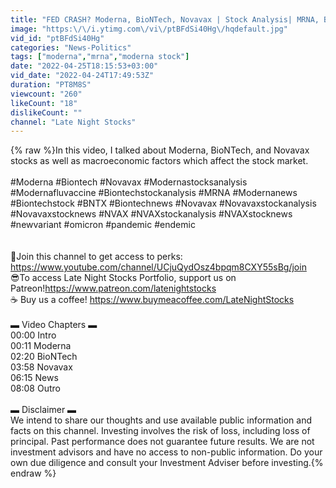 ```yaml
---
title: "FED CRASH? Moderna, BioNTech, Novavax | Stock Analysis| MRNA, BNTX, NVAX"
image: "https:\/\/i.ytimg.com\/vi\/ptBFdSi40Hg\/hqdefault.jpg"
vid_id: "ptBFdSi40Hg"
categories: "News-Politics"
tags: ["moderna","mrna","moderna stock"]
date: "2022-04-25T18:15:53+03:00"
vid_date: "2022-04-24T17:49:53Z"
duration: "PT8M8S"
viewcount: "260"
likeCount: "18"
dislikeCount: ""
channel: "Late Night Stocks"
---
```

{% raw %}In this video, I talked about Moderna, BioNTech, and Novavax stocks as well as macroeconomic factors which affect the stock market.<br /><br />#Moderna #Biontech #Novavax #Modernastocksanalysis #Modernafluvaccine #Biontechstockanalysis #MRNA #Modernanews #Biontechstock #BNTX #Biontechnews  #Novavax #Novavaxstockanalysis #Novavaxstocknews #NVAX #NVAXstockanalysis #NVAXstocknews  #newvariant #omicron #pandemic #endemic<br /><br /><br />🚀Join this channel to get access to perks: <a rel="nofollow" target="blank" href="https://www.youtube.com/channel/UCjuQydOsz4bpqm8CXY55sBg/join">https://www.youtube.com/channel/UCjuQydOsz4bpqm8CXY55sBg/join</a><br />😎To access Late Night Stocks Portfolio, support us on Patreon!<a rel="nofollow" target="blank" href="https://www.patreon.com/latenightstocks">https://www.patreon.com/latenightstocks</a><br />☕ Buy us a coffee! <a rel="nofollow" target="blank" href="https://www.buymeacoffee.com/LateNightStocks">https://www.buymeacoffee.com/LateNightStocks</a><br /><br />▬ Video Chapters ▬<br />00:00 Intro<br />00:11 Moderna<br />02:20 BioNTech<br />03:58 Novavax<br />06:15 News<br />08:08 Outro<br /><br />▬ Disclaimer ▬<br />We intend to share our thoughts and use available public information and facts on this channel. Investing involves the risk of loss, including loss of principal. Past performance does not guarantee future results. We are not investment advisors and have no access to non-public information. Do your own due diligence and consult your Investment Adviser before investing.{% endraw %}
